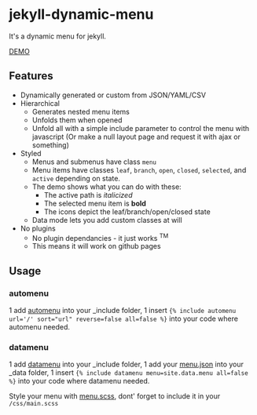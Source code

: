 # jekyll-dynamic-menu

It's a dynamic menu for jekyll.

[DEMO](http://jnvsor.github.io/jekyll-dynamic-menu/about/)

## Features

* Dynamically generated or custom from JSON/YAML/CSV
* Hierarchical
    * Generates nested menu items
    * Unfolds them when opened
    * Unfold all with a simple include parameter to control the menu with javascript (Or make a null layout page and request it with ajax or something)
* Styled
    * Menus and submenus have class `menu`
    * Menu items have classes `leaf`, `branch`, `open`, `closed`, `selected`, and `active` depending on state.
    * The demo shows what you can do with these:
        * The active path is *italicized*
        * The selected menu item is **bold**
        * The icons depict the leaf/branch/open/closed state
    * Data mode lets you add custom classes at will
* No plugins
    * No plugin dependancies - it just works <sup>TM</sup>
    * This means it will work on github pages


## Usage

### automenu
1 add [automenu](_includes/automenu) into your _include folder,
1 insert `{% include automenu url='/' sort="url" reverse=false all=false %}` into your code where automenu needed.

### datamenu
1 add [datamenu](_includes/datamenu) into your _include folder,
1 add your [menu.json](_data/menu.json) into your _data folder,
1 insert `{% include datamenu menu=site.data.menu all=false %}` into your code where datamenu needed.

Style your menu with [menu.scss](_sass/menu.scss), dont' forget to include it in your `/css/main.scss`
